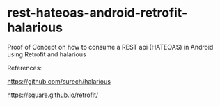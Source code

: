 # rest-hateoas-android-retrofit-halarious
Proof of Concept on how to consume a REST api (HATEOAS) in Android using Retrofit and halarious

References:

https://github.com/surech/halarious

https://square.github.io/retrofit/
